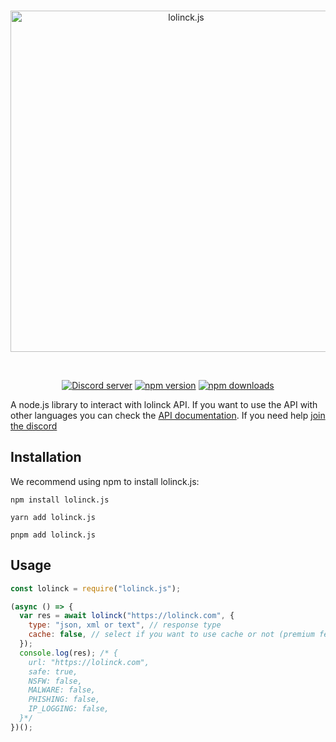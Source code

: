 <div align="center">
  <br />
  <p>
    <a href="https://lolinck.vercel.app/"><img src="https://lolinck.vercel.app/js/banner.png" width="546" alt="lolinck.js" /></a>
  </p>
  <br />
  <p>
    <a href="https://dsc.gg/loick"><img src="https://img.shields.io/discord/822911379924582410?color=5865F2&logo=discord&logoColor=white&style=for-the-badge" alt="Discord server" /></a>
    <a href="https://www.npmjs.com/package/lolinck.js"><img src="https://img.shields.io/npm/v/lolinck.js.svg?style=for-the-badge" alt="npm version" /></a>
    <a href="https://www.npmjs.com/package/lolinck.js"><img src="https://img.shields.io/npm/dw/lolinck.js?style=for-the-badge" alt="npm downloads" /></a>
  </p>
</div>

A node.js library to interact with lolinck API. If you want to use the API with other languages you can check the [API documentation](https://lolinck.vercel.app/). If you need help [join the discord](https://dsc.gg/loick)

## Installation

We recommend using npm to install lolinck.js:

```
npm install lolinck.js
```

```
yarn add lolinck.js
```

```
pnpm add lolinck.js
```

## Usage

```js
const lolinck = require("lolinck.js");

(async () => {
  var res = await lolinck("https://lolinck.com", {
    type: "json, xml or text", // response type
    cache: false, // select if you want to use cache or not (premium feature)
  });
  console.log(res); /* {
    url: "https://lolinck.com",
    safe: true,
    NSFW: false,
    MALWARE: false,
    PHISHING: false,
    IP_LOGGING: false,
  }*/
})();
```
